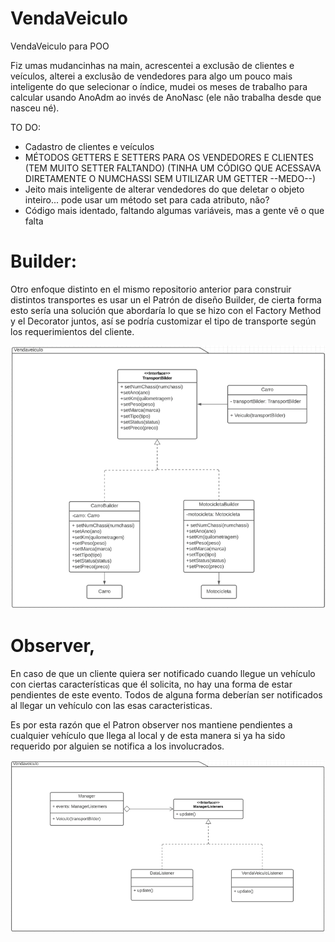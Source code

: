 # VendaVeiculo
VendaVeiculo para POO

Fiz umas mudancinhas na main, acrescentei a exclusão de clientes e veículos, alterei a exclusão de vendedores para algo um pouco mais inteligente do que selecionar o índice, mudei os meses de trabalho para calcular usando AnoAdm ao invés de AnoNasc (ele não trabalha desde que nasceu né).

TO DO:
- Cadastro de clientes e veículos
- MÉTODOS GETTERS E SETTERS PARA OS VENDEDORES E CLIENTES (TEM MUITO SETTER FALTANDO) (TINHA UM CÓDIGO QUE ACESSAVA DIRETAMENTE O NUMCHASSI SEM UTILIZAR UM GETTER --MEDO--)
- Jeito mais inteligente de alterar vendedores do que deletar o objeto inteiro... pode usar um método set para cada atributo, não?
- Código mais identado, faltando algumas variáveis, mas a gente vê o que falta

# Builder:
Otro enfoque distinto en el mismo repositorio anterior para construir distintos transportes es usar un el Patrón de diseño Builder, de cierta forma esto sería una solución que abordaría lo que se hizo con el Factory Method y el Decorator juntos, así se podría customizar el tipo de transporte según los requerimientos del cliente.

![Builder](builder.png)

# Observer,
En caso de que un cliente quiera ser notificado cuando llegue un vehículo con ciertas características que él solicita, no hay una forma de estar pendientes de este evento. Todos de alguna forma deberían ser notificados al llegar un vehículo con las esas caracteristicas.

Es por esta razón que el Patron observer nos mantiene pendientes a cualquier vehículo que llega al local y de esta manera si ya ha sido requerido por alguien se notifica a los involucrados.

![Observer](observer.png)



